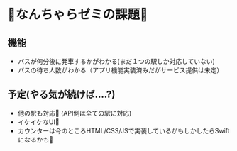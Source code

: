 # 🚌なんちゃらゼミの課題🚌
## 機能
- バスが何分後に発車するかがわかる(まだ１つの駅しか対応していない)
- バスの待ち人数がわかる（アプリ機能実装済みだがサービス提供は未定）
## 予定(やる気が続けば....?)
- 他の駅も対応🚌 (API側は全ての駅に対応)
- イケイケなUI💃
- カウンターは今のところHTML/CSS/JSで実装しているがもしかしたらSwiftになるかも📱
